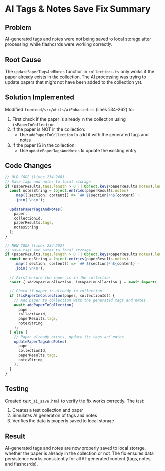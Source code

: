 # AI Tags & Notes Save Fix Summary

## Problem
AI-generated tags and notes were not being saved to local storage after processing, while flashcards were working correctly.

## Root Cause
The `updatePaperTagsAndNotes` function in `collections.ts` only works if the paper already exists in the collection. The AI processing was trying to update papers that might not have been added to the collection yet.

## Solution Implemented
Modified `frontend/src/utils/aiEnhanced.ts` (lines 234-262) to:

1. First check if the paper is already in the collection using `isPaperInCollection`
2. If the paper is NOT in the collection:
   - Use `addPaperToCollection` to add it with the generated tags and notes
3. If the paper IS in the collection:
   - Use `updatePaperTagsAndNotes` to update the existing entry

## Code Changes

```typescript
// OLD CODE (lines 234-248)
// Save tags and notes to local storage
if (paperResults.tags.length > 0 || Object.keys(paperResults.notes).length > 0) {
  const notesString = Object.entries(paperResults.notes)
    .map(([section, content]) => `## ${section}\n${content}`)
    .join('\n\n');
  
  updatePaperTagsAndNotes(
    paper,
    collectionId,
    paperResults.tags,
    notesString
  );
}

// NEW CODE (lines 234-262)
// Save tags and notes to local storage
if (paperResults.tags.length > 0 || Object.keys(paperResults.notes).length > 0) {
  const notesString = Object.entries(paperResults.notes)
    .map(([section, content]) => `## ${section}\n${content}`)
    .join('\n\n');
  
  // First ensure the paper is in the collection
  const { addPaperToCollection, isPaperInCollection } = await import('./collections');
  
  // Check if paper is already in collection
  if (!isPaperInCollection(paper, collectionId)) {
    // Add paper to collection with the generated tags and notes
    await addPaperToCollection(
      paper,
      collectionId,
      paperResults.tags,
      notesString
    );
  } else {
    // Paper already exists, update its tags and notes
    updatePaperTagsAndNotes(
      paper,
      collectionId,
      paperResults.tags,
      notesString
    );
  }
}
```

## Testing
Created `test_ai_save.html` to verify the fix works correctly. The test:
1. Creates a test collection and paper
2. Simulates AI generation of tags and notes
3. Verifies the data is properly saved to local storage

## Result
AI-generated tags and notes are now properly saved to local storage, whether the paper is already in the collection or not. The fix ensures data persistence works consistently for all AI-generated content (tags, notes, and flashcards).